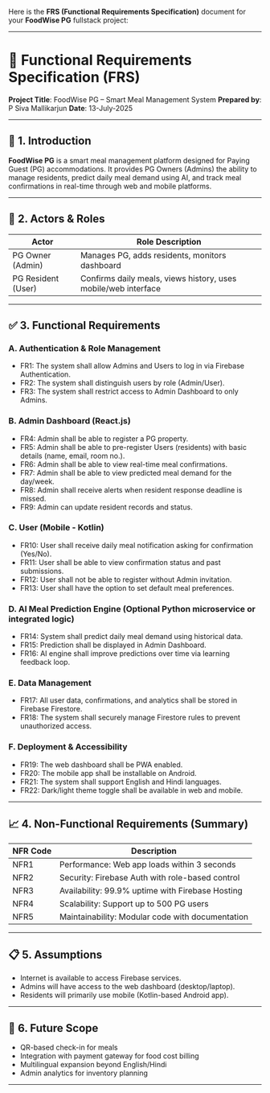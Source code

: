 Here is the **FRS (Functional Requirements Specification)** document for your **FoodWise PG** fullstack project:

---

# 📘 Functional Requirements Specification (FRS)

**Project Title**: FoodWise PG – Smart Meal Management System
**Prepared by**: P Siva Mallikarjun
**Date**: 13-July-2025

---

## 🔖 1. Introduction

**FoodWise PG** is a smart meal management platform designed for Paying Guest (PG) accommodations. It provides PG Owners (Admins) the ability to manage residents, predict daily meal demand using AI, and track meal confirmations in real-time through web and mobile platforms.

---

## 📌 2. Actors & Roles

| Actor              | Role Description                                               |
| ------------------ | -------------------------------------------------------------- |
| PG Owner (Admin)   | Manages PG, adds residents, monitors dashboard                 |
| PG Resident (User) | Confirms daily meals, views history, uses mobile/web interface |

---

## ✅ 3. Functional Requirements

### A. Authentication & Role Management

* FR1: The system shall allow Admins and Users to log in via Firebase Authentication.
* FR2: The system shall distinguish users by role (Admin/User).
* FR3: The system shall restrict access to Admin Dashboard to only Admins.

### B. Admin Dashboard (React.js)

* FR4: Admin shall be able to register a PG property.
* FR5: Admin shall be able to pre-register Users (residents) with basic details (name, email, room no.).
* FR6: Admin shall be able to view real-time meal confirmations.
* FR7: Admin shall be able to view predicted meal demand for the day/week.
* FR8: Admin shall receive alerts when resident response deadline is missed.
* FR9: Admin can update resident records and status.

### C. User (Mobile - Kotlin)

* FR10: User shall receive daily meal notification asking for confirmation (Yes/No).
* FR11: User shall be able to view confirmation status and past submissions.
* FR12: User shall not be able to register without Admin invitation.
* FR13: User shall have the option to set default meal preferences.

### D. AI Meal Prediction Engine (Optional Python microservice or integrated logic)

* FR14: System shall predict daily meal demand using historical data.
* FR15: Prediction shall be displayed in Admin Dashboard.
* FR16: AI engine shall improve predictions over time via learning feedback loop.

### E. Data Management

* FR17: All user data, confirmations, and analytics shall be stored in Firebase Firestore.
* FR18: The system shall securely manage Firestore rules to prevent unauthorized access.

### F. Deployment & Accessibility

* FR19: The web dashboard shall be PWA enabled.
* FR20: The mobile app shall be installable on Android.
* FR21: The system shall support English and Hindi languages.
* FR22: Dark/light theme toggle shall be available in web and mobile.

---

## 📈 4. Non-Functional Requirements (Summary)

| NFR Code | Description                                      |
| -------- | ------------------------------------------------ |
| NFR1     | Performance: Web app loads within 3 seconds      |
| NFR2     | Security: Firebase Auth with role-based control  |
| NFR3     | Availability: 99.9% uptime with Firebase Hosting |
| NFR4     | Scalability: Support up to 500 PG users          |
| NFR5     | Maintainability: Modular code with documentation |

---

## 📋 5. Assumptions

* Internet is available to access Firebase services.
* Admins will have access to the web dashboard (desktop/laptop).
* Residents will primarily use mobile (Kotlin-based Android app).

---

## 📅 6. Future Scope

* QR-based check-in for meals
* Integration with payment gateway for food cost billing
* Multilingual expansion beyond English/Hindi
* Admin analytics for inventory planning

---

